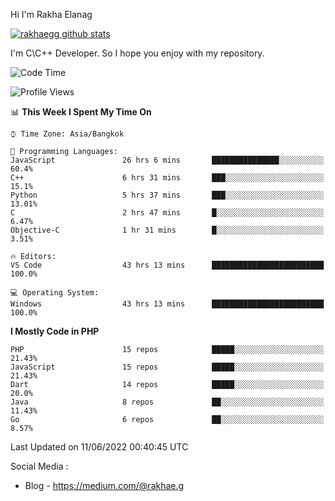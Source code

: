 Hi I'm Rakha Elanag


[![rakhaegg github stats](https://github-readme-stats.vercel.app/api?username=rakhaegg)](https://github.com/rakhaegg/rakhaegg)

I'm C\C++ Developer. So I hope you enjoy with my repository. 



<!--START_SECTION:waka-->
![Code Time](http://img.shields.io/badge/Code%20Time-0%20secs-blue)

![Profile Views](http://img.shields.io/badge/Profile%20Views-0-blue)

📊 **This Week I Spent My Time On** 

```text
⌚︎ Time Zone: Asia/Bangkok

💬 Programming Languages: 
JavaScript               26 hrs 6 mins       ███████████████░░░░░░░░░░   60.4% 
C++                      6 hrs 31 mins       ███░░░░░░░░░░░░░░░░░░░░░░   15.1% 
Python                   5 hrs 37 mins       ███░░░░░░░░░░░░░░░░░░░░░░   13.01% 
C                        2 hrs 47 mins       █░░░░░░░░░░░░░░░░░░░░░░░░   6.47% 
Objective-C              1 hr 31 mins        █░░░░░░░░░░░░░░░░░░░░░░░░   3.51%

🔥 Editors: 
VS Code                  43 hrs 13 mins      █████████████████████████   100.0%

💻 Operating System: 
Windows                  43 hrs 13 mins      █████████████████████████   100.0%

```

**I Mostly Code in PHP** 

```text
PHP                      15 repos            █████░░░░░░░░░░░░░░░░░░░░   21.43% 
JavaScript               15 repos            █████░░░░░░░░░░░░░░░░░░░░   21.43% 
Dart                     14 repos            █████░░░░░░░░░░░░░░░░░░░░   20.0% 
Java                     8 repos             ██░░░░░░░░░░░░░░░░░░░░░░░   11.43% 
Go                       6 repos             ██░░░░░░░░░░░░░░░░░░░░░░░   8.57%

```



 Last Updated on 11/06/2022 00:40:45 UTC
<!--END_SECTION:waka-->

Social Media : 
- Blog - https://medium.com/@rakhae.g
